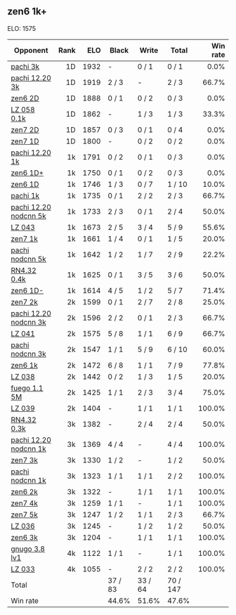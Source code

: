 ## zen6 1k+ ##

ELO: 1575

Opponent | Rank | ELO | Black | Write | Total | Win rate
---------|-----:|----:|-------|-------|-------|-------:
[pachi 3k](pachi%203k.md) | 1D | 1932 | - | 0 / 1 | 0 / 1 | 0.0%
[pachi 12.20 3k](pachi%2012.20%203k.md) | 1D | 1919 | 2 / 3 | - | 2 / 3 | 66.7%
[zen6 2D](zen6%202D.md) | 1D | 1888 | 0 / 1 | 0 / 2 | 0 / 3 | 0.0%
[LZ 058 0.1k](LZ%20058%200.1k.md) | 1D | 1862 | - | 1 / 3 | 1 / 3 | 33.3%
[zen7 2D](zen7%202D.md) | 1D | 1857 | 0 / 3 | 0 / 1 | 0 / 4 | 0.0%
[zen7 1D](zen7%201D.md) | 1D | 1800 | - | 0 / 2 | 0 / 2 | 0.0%
[pachi 12.20 1k](pachi%2012.20%201k.md) | 1k | 1791 | 0 / 2 | 0 / 1 | 0 / 3 | 0.0%
[zen6 1D+](zen6%201D+.md) | 1k | 1750 | 0 / 1 | 0 / 2 | 0 / 3 | 0.0%
[zen6 1D](zen6%201D.md) | 1k | 1746 | 1 / 3 | 0 / 7 | 1 / 10 | 10.0%
[pachi 1k](pachi%201k.md) | 1k | 1735 | 0 / 1 | 2 / 2 | 2 / 3 | 66.7%
[pachi 12.20 nodcnn 5k](pachi%2012.20%20nodcnn%205k.md) | 1k | 1733 | 2 / 3 | 0 / 1 | 2 / 4 | 50.0%
[LZ 043](LZ%20043.md) | 1k | 1673 | 2 / 5 | 3 / 4 | 5 / 9 | 55.6%
[zen7 1k](zen7%201k.md) | 1k | 1661 | 1 / 4 | 0 / 1 | 1 / 5 | 20.0%
[pachi nodcnn 5k](pachi%20nodcnn%205k.md) | 1k | 1642 | 1 / 2 | 1 / 7 | 2 / 9 | 22.2%
[RN4.32 0.4k](RN4.32%200.4k.md) | 1k | 1625 | 0 / 1 | 3 / 5 | 3 / 6 | 50.0%
[zen6 1D-](zen6%201D-.md) | 1k | 1614 | 4 / 5 | 1 / 2 | 5 / 7 | 71.4%
[zen7 2k](zen7%202k.md) | 2k | 1599 | 0 / 1 | 2 / 7 | 2 / 8 | 25.0%
[pachi 12.20 nodcnn 3k](pachi%2012.20%20nodcnn%203k.md) | 2k | 1596 | 2 / 2 | 0 / 1 | 2 / 3 | 66.7%
[LZ 041](LZ%20041.md) | 2k | 1575 | 5 / 8 | 1 / 1 | 6 / 9 | 66.7%
[pachi nodcnn 3k](pachi%20nodcnn%203k.md) | 2k | 1547 | 1 / 1 | 5 / 9 | 6 / 10 | 60.0%
[zen6 1k](zen6%201k.md) | 2k | 1472 | 6 / 8 | 1 / 1 | 7 / 9 | 77.8%
[LZ 038](LZ%20038.md) | 2k | 1442 | 0 / 2 | 1 / 3 | 1 / 5 | 20.0%
[fuego 1.1 5M](fuego%201.1%205M.md) | 2k | 1425 | 1 / 1 | 2 / 3 | 3 / 4 | 75.0%
[LZ 039](LZ%20039.md) | 2k | 1404 | - | 1 / 1 | 1 / 1 | 100.0%
[RN4.32 0.3k](RN4.32%200.3k.md) | 3k | 1382 | - | 2 / 4 | 2 / 4 | 50.0%
[pachi 12.20 nodcnn 1k](pachi%2012.20%20nodcnn%201k.md) | 3k | 1369 | 4 / 4 | - | 4 / 4 | 100.0%
[zen7 3k](zen7%203k.md) | 3k | 1330 | 1 / 2 | - | 1 / 2 | 50.0%
[pachi nodcnn 1k](pachi%20nodcnn%201k.md) | 3k | 1323 | 1 / 1 | 1 / 1 | 2 / 2 | 100.0%
[zen6 2k](zen6%202k.md) | 3k | 1322 | - | 1 / 1 | 1 / 1 | 100.0%
[zen7 4k](zen7%204k.md) | 3k | 1259 | 1 / 1 | - | 1 / 1 | 100.0%
[zen7 5k](zen7%205k.md) | 3k | 1247 | 1 / 2 | 1 / 1 | 2 / 3 | 66.7%
[LZ 036](LZ%20036.md) | 3k | 1245 | - | 1 / 2 | 1 / 2 | 50.0%
[zen6 3k](zen6%203k.md) | 3k | 1204 | - | 1 / 1 | 1 / 1 | 100.0%
[gnugo 3.8 lv1](gnugo%203.8%20lv1.md) | 4k | 1122 | 1 / 1 | - | 1 / 1 | 100.0%
[LZ 033](LZ%20033.md) | 4k | 1055 | - | 2 / 2 | 2 / 2 | 100.0%
Total | | | 37 / 83 | 33 / 64 | 70 / 147 | 
Win rate| | | 44.6% | 51.6% | 47.6% | 
